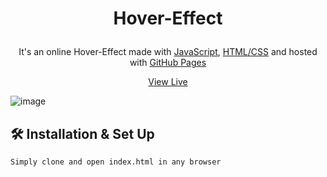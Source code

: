 <h1 align="center">
  
Hover-Effect
</h1>
<p align="center">
  It's an online 
Hover-Effect made with <a href="https://www.javascript.com/" target="_blank">JavaScript</a>, <a href="https://www.geeksforgeeks.org/web-technology/html-css/" target="_blank">HTML/CSS</a> and hosted with <a href="https://www.github.com/" target="_blank">GitHub Pages</a>
</p>
<p align="center">
  <a href="https://asim1909.github.io/Hover-Effect/" target="_blank">View Live</a>
</p>

![image](https://user-images.githubusercontent.com/118390636/212736831-95fdc988-ae3c-4873-9b2c-0bc95cffda41.png)


## 🛠 Installation & Set Up

```
Simply clone and open index.html in any browser
```

